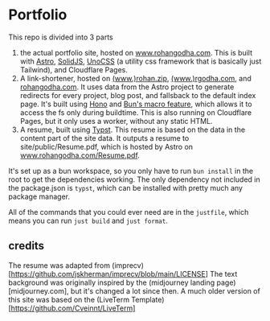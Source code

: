 # Portfolio

This repo is divided into 3 parts
1. the actual portfolio site, hosted on www.rohangodha.com. This is built with [Astro](docs.astro.build), [SolidJS](solidjs.com), [UnoCSS](unocss.dev) (a utility css framework that is basically just Tailwind), and Cloudflare Pages.
2. A link-shortener, hosted on [(www.)rohan.zip](https://rohan.zip), [(www.)rgodha.com](https://rgodha.com), and [rohangodha.com](https://rohangodha.com). It uses data from the Astro project to generate redirects for every project, blog post, and fallsback to the default index page. It's built using [Hono](hono.dev) and [Bun's macro feature](https://bun.sh/docs/bundler/macros), which allows it to access the fs only during buildtime. This is also running on Cloudflare Pages, but it only uses a worker, without any static HTML.
3. A resume, built using [Typst](https://typst.app/). This resume is based on the data in the content part of the site data. It outputs a resume to site/public/Resume.pdf, which is hosted by Astro on www.rohangodha.com/Resume.pdf.

It's set up as a bun workspace, so you only have to run `bun install` in the root to get the dependencies working. The only dependency not included in the package.json is `typst`, which can be installed with pretty much any package manager.

All of the commands that you could ever need are in the `justfile`, which means you can run `just build` and `just format`.

## credits
The resume was adapted from (imprecv)[https://github.com/jskherman/imprecv/blob/main/LICENSE]
The text background was originally inspired by the (midjourney landing page)[midjourney.com], but it's changed a lot since then.
A much older version of this site was based on the (LiveTerm Template)[https://github.com/Cveinnt/LiveTerm]
